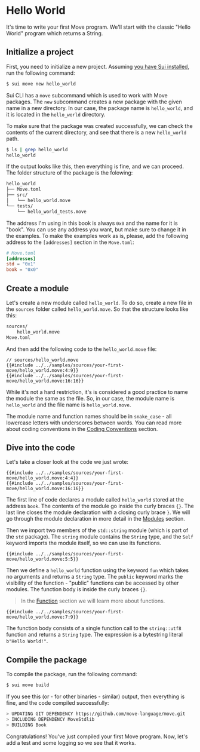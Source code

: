 # Hello World

<!-- TODO: redo the tutorial based on new CLI scaffold features -->

<!--

- Hello World
    - copy-paste the example
    - explain the structure of the code
    - explain the module
    - explain the function
    - run sui move build
    - compare the output
    - leave a hint, show that there's more to it

-->

It's time to write your first Move program. We'll start with the classic "Hello World" program which returns a String.

## Initialize a project

First, you need to initialize a new project. Assuming [you have Sui installed](../before-we-begin/install-sui.md), run the following command:

```bash
$ sui move new hello_world
```

Sui CLI has a `move` subcommand which is used to work with Move packages. The `new` subcommand creates a new package with the given name in a new directory. In our case, the package name is `hello_world`, and it is located in the `hello_world` directory.

To make sure that the package was created successfully, we can check the contents of the current directory, and see that there is a new `hello_world` path.

```bash
$ ls | grep hello_world
hello_world
```

<!--
    Revisit, decide if we should go that deep and detailed;
    Expect the user to know how to use a terminal and a text editor?
-->

If the output looks like this, then everything is fine, and we can proceed. The folder structure of the package is the folowing:

```bash
hello_world
├── Move.toml
├── src/
│   └── hello_world.move
└── tests/
    └── hello_world_tests.move
```

The address I'm using in this book is always `0x0` and the name for it is "book". You can use any address you want, but make sure to change it in the examples. To make the examples work as is, please, add the following address to the `[addresses]` section in the `Move.toml`:

```toml
# Move.toml
[addresses]
std = "0x1"
book = "0x0"
```

## Create a module

Let's create a new module called `hello_world`. To do so, create a new file in the `sources` folder called `hello_world.move`. So that the structure looks like this:

```bash
sources/
    hello_world.move
Move.toml
```

And then add the following code to the `hello_world.move` file:

```Move
// sources/hello_world.move
{{#include ../../samples/sources/your-first-move/hello_world.move:4:9}}
{{#include ../../samples/sources/your-first-move/hello_world.move:16:16}}
```

While it's not a hard restriction, it's is considered a good practice to name the module the same as the file. So, in our case, the module name is `hello_world` and the file name is `hello_world.move`.

The module name and function names should be in `snake_case` - all lowercase letters with underscores between words. You can read more about coding conventions in the [Coding Conventions](../special-topics/coding-conventions.md) section.

## Dive into the code

Let's take a closer look at the code we just wrote:

```Move
{{#include ../../samples/sources/your-first-move/hello_world.move:4:4}}
{{#include ../../samples/sources/your-first-move/hello_world.move:16:16}}
```

The first line of code declares a module called `hello_world` stored at the address `book`. The contents of the module go inside the curly braces `{}`. The last line closes the module declaration with a closing curly brace `}`. We will go through the module declaration in more detail in the [Modules](../basic-syntax/modules.md) section.

Then we import two members of the `std::string` module (which is part of the `std` package). The `string` module contains the `String` type, and the `Self` keyword imports the module itself, so we can use its functions.

```Move
{{#include ../../samples/sources/your-first-move/hello_world.move:5:5}}
```

Then we define a `hello_world` function using the keyword `fun` which takes no arguments and returns a `String` type. The `public` keyword marks the visibility of the function - "public" functions can be accessed by other modules. The function body is inside the curly braces `{}`.

> In the [Function](../basic-syntax/function.md) section we will learn more about functions.

```Move
{{#include ../../samples/sources/your-first-move/hello_world.move:7:9}}
```

The function body consists of a single function call to the `string::utf8` function and returns a `String` type. The expression is a bytestring literal `b"Hello World!"`.

## Compile the package

To compile the package, run the following command:

```bash
$ sui move build
```


If you see this (or - for other binaries - similar) output, then everything is fine, and the code compiled successfully:

```bash
> UPDATING GIT DEPENDENCY https://github.com/move-language/move.git
> INCLUDING DEPENDENCY MoveStdlib
> BUILDING Book
```

Congratulations! You've just compiled your first Move program. Now, let's add a test and some logging so we see that it works.
